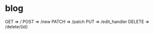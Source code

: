 blog
====

GET    => /
POST   => /new
PATCH  => /patch
PUT    => /edit_handler
DELETE => /delete/{id}
